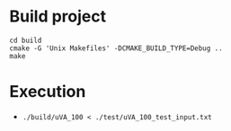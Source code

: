 # Build project
```
cd build
cmake -G 'Unix Makefiles' -DCMAKE_BUILD_TYPE=Debug ..
make
```

# Execution
* `./build/uVA_100 < ./test/uVA_100_test_input.txt`
